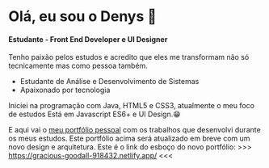 # Olá, eu sou o Denys 👋
<h4>Estudante - Front End Developer e UI Designer</h4>



<a href="https://www.linkedin.com/in/denyslerroan/"></a>
<a href="mailto:d.lerroan@gmail.com" target="_blank"></a>
<a href="https://dlerroan.netlify.app/" target="_blank"></a>
<!--
**DenysFerreira/DenysFerreira** is a ✨ _special_ ✨ repository because its `README.md` (this file) appears on your GitHub profile.

Here are some ideas to get you started:

- 🔭 I’m currently working on ...
- 🌱 I’m currently learning ...
- 👯 I’m looking to collaborate on ...
- 🤔 I’m looking for help with ...
- 💬 Ask me about ...
- 📫 How to reach me: ...
- 😄 Pronouns: ...
- ⚡ Fun fact: ...
-->

Tenho paixão pelos estudos e acredito que eles me transformam não só tecnicamente mas como pessoa também.

- Estudante de Análise e Desenvolvimento de Sistemas
- Apaixonado por tecnologia

Iniciei na programação com Java, HTML5 e CSS3, atualmente o meu foco de estudos Está em Javascript ES6+ e UI Design.😁 

E aqui vai o <a href="https://dlerroan.netlify.app/" target="_blank"><span color="gray">meu portfólio pessoal</span></a> com os trabalhos que desenvolvi durante os meus estudos.
Este portfólio acima será atualizado em breve com um novo design e arquitetura. Este é o link do esboço do novo portfólio: >>> https://gracious-goodall-918432.netlify.app/ <<<

